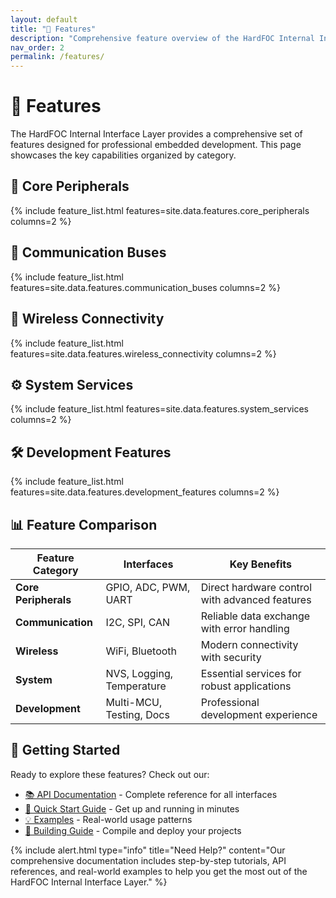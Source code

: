```yaml
---
layout: default
title: "🚀 Features"
description: "Comprehensive feature overview of the HardFOC Internal Interface Layer"
nav_order: 2
permalink: /features/
---
```


# 🚀 Features

The HardFOC Internal Interface Layer provides a comprehensive set of features designed for 
professional embedded development. This page showcases the key capabilities organized by category.

## 🔌 Core Peripherals

{% include feature_list.html features=site.data.features.core_peripherals columns=2 %}

## 📡 Communication Buses

{% include feature_list.html features=site.data.features.communication_buses columns=2 %}

## 📶 Wireless Connectivity

{% include feature_list.html features=site.data.features.wireless_connectivity columns=2 %}

## ⚙️ System Services

{% include feature_list.html features=site.data.features.system_services columns=2 %}

## 🛠️ Development Features

{% include feature_list.html features=site.data.features.development_features columns=2 %}

## 📊 Feature Comparison

| Feature Category | Interfaces | Key Benefits |
|------------------|------------|--------------|
| **Core Peripherals** | GPIO, ADC, PWM, UART | Direct hardware control with advanced features |
| **Communication** | I2C, SPI, CAN | Reliable data exchange with error handling |
| **Wireless** | WiFi, Bluetooth | Modern connectivity with security |
| **System** | NVS, Logging, Temperature | Essential services for robust applications |
| **Development** | Multi-MCU, Testing, Docs | Professional development experience |

## 🎯 Getting Started

Ready to explore these features? Check out our:

- [📚 API Documentation](/api/) - Complete reference for all interfaces
- [🚀 Quick Start Guide](/quick-start/) - Get up and running in minutes
- [💡 Examples](/examples/) - Real-world usage patterns
- [🔧 Building Guide](/building/) - Compile and deploy your projects

{% include alert.html type="info" title="Need Help?" 
content="Our comprehensive documentation includes step-by-step tutorials, API references, and 
real-world examples to help you get the most out of the HardFOC Internal Interface Layer." %}

